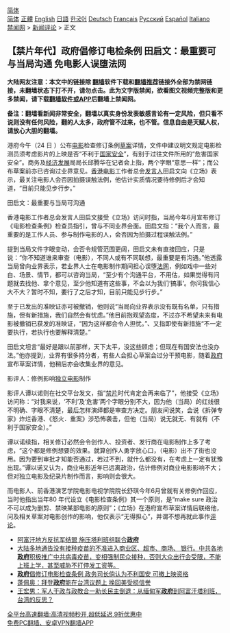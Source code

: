  <!-- 面包屑导航 --> <div class="breadcrumb"><!-- GTranslate: https://gtranslate.io/ -->  <div class="switcher notranslate">  <div class="selected">  <a href="#" onclick="return false;"> 简体</a>  </div>  <div class="option">  <a href="https://www.bannedbook.org" onclick="doGTranslate('zh-CN|zh-CN');jQuery('div.switcher div.selected a').html(jQuery(this).html());return false;" title="简体中文" class="nturl selected"> 简体</a>  <a href="https://www.bannedbook.org/zh-tw/" onclick="doGTranslate('zh-CN|zh-TW');jQuery('div.switcher div.selected a').html(jQuery(this).html());return false;" title="繁體中文" class="nturl"> 正體</a>  <a href="https://www.bannedbook.org/en/" onclick="doGTranslate('zh-CN|en');jQuery('div.switcher div.selected a').html(jQuery(this).html());return false;" title="English" class="nturl"> English</a>  <a href="https://www.bannedbook.org/ja/" onclick="doGTranslate('zh-CN|ja');jQuery('div.switcher div.selected a').html(jQuery(this).html());return false;" title="日本語" class="nturl"> 日語</a>  <a href="https://www.bannedbook.org/ko/" onclick="doGTranslate('zh-CN|ko');jQuery('div.switcher div.selected a').html(jQuery(this).html());return false;" title="한국어" class="nturl"> 한국어</a>  <a href="https://www.bannedbook.org/de/" onclick="doGTranslate('zh-CN|de');jQuery('div.switcher div.selected a').html(jQuery(this).html());return false;" title="Deutsch" class="nturl"> Deutsch</a>  <a href="https://www.bannedbook.org/fr/" onclick="doGTranslate('zh-CN|fr');jQuery('div.switcher div.selected a').html(jQuery(this).html());return false;" title="Français" class="nturl"> Français</a>  <a href="https://www.bannedbook.org/ru/" onclick="doGTranslate('zh-CN|ru');jQuery('div.switcher div.selected a').html(jQuery(this).html());return false;" title="Русский" class="nturl"> Русский</a>  <a href="https://www.bannedbook.org/es/" onclick="doGTranslate('zh-CN|es');jQuery('div.switcher div.selected a').html(jQuery(this).html());return false;" title="Español" class="nturl"> Español</a>  <a href="https://www.bannedbook.org/it/" onclick="doGTranslate('zh-CN|it');jQuery('div.switcher div.selected a').html(jQuery(this).html());return false;" title="Italiano" class="nturl"> Italiano</a>  </div>  </div>      <div class='breadcrumb-sub'><!-- Breadcrumb NavXT 6.3.0 --> <a href="https://www.bannedbook.org/" class="home">禁闻网</a> &gt; <a href="https://www.bannedbook.org/bnews/comments/" class="category">新闻评论</a> &gt; 正文</div></div><h2>【禁片年代】政府倡修订电检条例 田启文：最重要可与当局沟通 免电影人误堕法网</h2> <p class="notice"><b>大陆网友注意：本文中的链接除 <a href="https://github.com/bannedbook/fanqiang" >翻墙</a>软件下载和<a href="https://github.com/killgcd/justmysocks/blob/master/README.md">翻墙推荐</a>链接外全部为禁网链接，未翻墙状态下打不开，请勿点击。此为文字版禁闻，欲看图文视频完整版和更多禁闻，请下载<a href="https://github.com/bannedbook/fanqiang">翻墙软件或APP</a>后翻墙上禁闻网。</p><p>备注：翻墙看新闻非常安全，翻墙以真实身份发表敏感言论有一定风险，但只看不说则没有任何风险，翻的人太多，政府管不过来，也不管。信息自由是天赋人权，请放心大胆的翻墙。</b></p>  <div class="entry">  <p>港府今午（24 日 ）公布<a href="https://www.bannedbook.org/bnews/tag/%e7%94%b5%e5%bd%b1/" class="st_tag internal_tag" rel="tag" title="标签 电影 下的日志">电影</a>检查修订条例<a href="https://www.bannedbook.org/bnews/tag/%E8%8D%89%E6%A1%88/" class="st_tag internal_tag" rel="tag" title="标签 草案 下的日志">草案</a>详情，文件中建议明文规定电影检测员须考虑影片的上映是否“不利于<a href="https://www.bannedbook.org/bnews/tag/%e5%9b%bd%e5%ae%b6%e5%ae%89%e5%85%a8/" class="st_tag internal_tag" rel="tag" title="标签 国家安全 下的日志">国家安全</a>”，有别于过往文件所用的“危害国家安全”。商务及<span class='wp_keywordlink'><a href="https://www.bannedbook.org/forum2/topic869.html" title="宪政、法治和经济发展——走向市场经济的制度保障" target="_blank">经济发展</a></span>局局长邱腾华在记者会上指，两个字眼“意思一样”；而公布草案前亦已咨询过业界意见。<a href="https://www.bannedbook.org/bnews/tag/%e9%a6%99%e6%b8%af%e7%94%b5%e5%bd%b1/" class="st_tag internal_tag" rel="tag" title="标签 香港电影 下的日志">香港电影</a>工作者总会<a href="https://www.bannedbook.org/bnews/tag/%E5%8F%91%E8%A8%80%E4%BA%BA/" class="st_tag internal_tag" rel="tag" title="标签 发言人 下的日志">发言人</a>田启文向《立场》表示，最关注电影人会否因拍摄误触法例，他估计实质情况要待修例后才会知道，“目前只能见步行步。”</p> <p>田启文：最重要与当局可沟通</p> <p>香港电影工作者总会发言人田启文接受《立场》访问时指，当局今年6月宣布修订《电影检查条例》检查员指引，曾与不同业界会面。田启文指：“我个人而言，最重要的是工作人员、参与制作电影的人，会否因为拍摄过程误触法例。”</p>  <p>提到当局文件字眼变动，会否令规管范围更阔，田启文未有直接回应，只是说：“你不知道谁来审查（电影），不同人或有不同联想，最重要是有沟通。”他透露当局曾向业界表示，若业界人士在电影制作期间担心误堕<a href="https://www.bannedbook.org/bnews/tag/%E6%B3%95%E7%BD%91/" class="st_tag internal_tag" rel="tag" title="标签 法网 下的日志">法网</a>，例如戏中一些对白、场景、情节，都可以咨询当局，“至少有个沟通平台，不用估，如果觉得有问题就去找他、拿个意见，至少他知道有这些事，不会以为我们‘搞事’。你问我信心大不大？暂时不知，要行了之后才知，目前只能见步行步。”</p> <p>至于已发出的准映证亦可被撤销，他则说“当局向业界表示没有既有名单，只有措施，但有新措施，我们自然会有忧虑。”他目前抱观望态度，不过亦不希望未来有电影被撤销已获发的准映证，“因为这样都会令人担忧。”、又指即使有新措施“不一定要执行，若执行也要解释清楚。”</p> <p>田启文坦言“最好是跟以前那样，天下太平，没这些顾虑；但现在有国安法也没办法。”他亦提到，业界有很多持分者，有些人会担心草案会过分干预电影，随着<a href="https://www.bannedbook.org/bnews/tag/%e6%94%bf%e5%ba%9c/" class="st_tag internal_tag" rel="tag" title="标签 政府 下的日志">政府</a>宣布草案详情，他稍后亦会收集业界的意见。</p>  <p>影评人：修例影响<a href="https://www.bannedbook.org/bnews/tag/%E7%8B%AC%E7%AB%8B%E7%94%B5%E5%BD%B1/" class="st_tag internal_tag" rel="tag" title="标签 独立电影 下的日志">独立电影</a>制作</p> <p>影评人谭以诺则在社交平台发文，指“<span class='wp_keywordlink'><a href="https://www.bannedbook.org/forum11/" title="中国禁片" target="_blank">禁片</a></span>时代肯定会再来临了”，他接受《立场》访问称：“对我来说，‘不利’及‘危害’两个字眼分别不大，因为他（当局）的红线很不明确、字眼不清楚，最后怎样演绎都是审查方决定。朋友间说笑，会说《拆弹专家》炸烂香港、《怒火．重案》涉恐怖袭击，但他（当局）说无就无、有就有（不利于国家安全）。”</p> <p>谭以诺续指，相关修订必然会令创作人、投资者、发行商在电影制作上多了考虑，“这个都是修例想要的效果。就算创作人勇字放心口，（电影）出不了街也没用。因为要到审批才知能否通过，若过不到，就什么都没有，在考虑上一定有犹豫出现。”谭以诺又认为，商业电影近年已远离政治，估计修例对商业电影影响不大；但对独立电影及纪录片制作而言，影响则会很大。</p>  <p>而电影人、前香港演艺学院电影电视学院院长舒琪今年6月曾就有关修例作回应，当时他指出当年80 年代设立《电影检查条例》其一个原则，是“make sure 政治不可以成为删剪、禁映某部电影的原则”；《立场》在港府宣布草案详情后联络他，问及相关草案对电影创作的影响，他仅表示“无得担心”，并谓不想再就此事作<span class='wp_keywordlink_affiliate'><a href="https://www.bannedbook.org/bnews/comments/" title="新闻评论" target="_blank">评论</a></span>。</p> <ul class='op-related-articles' title='相关阅读'> <li><a href='https://www.bannedbook.org/bnews/baitai/20210824/1612346.html' target='_blank'>阿富汗地方反抗军结盟 施压塔利班组联合<b>政府</b></a></li> <li><a href='https://www.bannedbook.org/bnews/bannedvideo/20210824/1612339.html' target='_blank'>大陆多地通告没有接种疫苗的不准进入商业区、超市、商场、 银行。中共各地<b>政府</b>积极推广中共病毒疫苗，变相强制民众接种，否则大众出行会受限，不能上班上学，甚至威胁不打停发工资等。</a></li> <li><a href='https://www.bannedbook.org/bnews/comments/20210824/1612274.html' target='_blank'><b>政府</b>倡修订电影检查条例 政务司长倘认为不利国安 可撤上映资格</a></li> <li><a href='https://www.bannedbook.org/bnews/taiwannews/20210824/1612203.html' target='_blank'>蓬佩奥：拜登<b>政府</b>能在台湾议题上 挽回美受损信誉</a></li> <li><a href='https://www.bannedbook.org/bnews/comments/20210824/1612144.html' target='_blank'>王宏男：军人干政与政教合一助长民主倒退：从缅甸军<b>政府</b>到阿富汗塔利班，台湾的反思？</a></li> </ul> <p class="texttj"> <a href="https://github.com/bannedbook/fanqiang/wiki/V2ray%E6%9C%BA%E5%9C%BA" target="_blank">全平台高速翻墙:高清视频秒开,超低延迟,9折优惠中</a><br/> <a href="https://github.com/bannedbook/fanqiang/wiki/%E7%A6%81%E9%97%BB%E7%BD%91%E5%AE%89%E5%8D%93%E7%BF%BB%E5%A2%99%E6%96%B0%E9%97%BBAPP" target="_blank">免费PC翻墙、安卓VPN翻墙APP</a></p><p> </p> <a name='sharetosocial'></a>  <div style="margin-bottom:5px;padding-bottom:5px;clear:both"> <div id="archive-pix-1" class="banner-ads"> <!-- AuctionX Display platform tag START --> <div id="26318x728x90x621x_ADSLOT2" clicktrack="%%CLICK_URL_ESC%%"></div> <!-- AuctionX Display platform tag END --> </div> <div id="archive-pix-2" class="banner-ads"> <!-- AuctionX Display platform tag START --> <div id="26315x300x250x621x_ADSLOT2" clicktrack="%%CLICK_URL_ESC%%"></div> <!-- AuctionX Display platform tag END --> </div> </div>  <div id="archive-pix-1" class="banner-ads"> <!-- AuctionX Display platform tag START --> <div id="26318x728x90x621x_ADSLOT3" clicktrack="%%CLICK_URL_ESC%%"></div> <!-- AuctionX Display platform tag END --> </div> </div><!--END ENTRY--> 